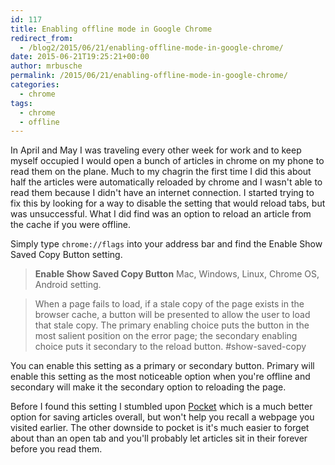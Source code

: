 ```yaml
---
id: 117
title: Enabling offline mode in Google Chrome
redirect_from:
  - /blog2/2015/06/21/enabling-offline-mode-in-google-chrome/
date: 2015-06-21T19:25:21+00:00
author: mrbusche
permalink: /2015/06/21/enabling-offline-mode-in-google-chrome/
categories:
  - chrome
tags:
  - chrome
  - offline
---
```


In April and May I was traveling every other week for work and to keep myself occupied I would open a bunch of articles in chrome on my phone to read them on the plane. Much to my chagrin the first time I did this about half the articles were automatically reloaded by chrome and I wasn't able to read them because I didn't have an internet connection. I started trying to fix this by looking for a way to disable the setting that would reload tabs, but was unsuccessful. What I did find was an option to reload an article from the cache if you were offline.

Simply type `chrome://flags` into your address bar and find the Enable Show Saved Copy Button setting.

> **Enable Show Saved Copy Button** Mac, Windows, Linux, Chrome OS, Android setting.

> When a page fails to load, if a stale copy of the page exists in the browser cache, a button will be presented to allow the user to load that stale copy. The primary enabling choice puts the button in the most salient position on the error page; the secondary enabling choice puts it secondary to the reload button. #show-saved-copy

You can enable this setting as a primary or secondary button. Primary will enable this setting as the most noticeable option when you're offline and secondary will make it the secondary option to reloading the page.

Before I found this setting I stumbled upon [Pocket](https://getpocket.com/) which is a much better option for saving articles overall, but won't help you recall a webpage you visited earlier. The other downside to pocket is it's much easier to forget about than an open tab and you'll probably let articles sit in their forever before you read them.
